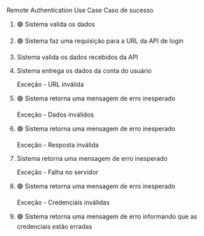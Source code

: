Remote Authentication Use Case
Caso de sucesso

1. 🟢 Sistema valida os dados 
2. 🟢 Sistema faz uma requisição para a URL da API de login
3. Sistema valida os dados recebidos da API
4. Sistema entrega os dados da conta do usuário
   
   Exceção - URL inválida
5. 🟢 Sistema retorna uma mensagem de erro inesperado
   
   Exceção - Dados inválidos
6. 🟢 Sistema retorna uma mensagem de erro inesperado

   Exceção - Resposta inválida
7. Sistema retorna uma mensagem de erro inesperado
   
   Exceção - Falha no servidor
8. 🟢 Sistema retorna uma mensagem de erro inesperado

   Exceção - Credenciais inválidas
9. 🟢 Sistema retorna uma mensagem de erro informando que as credenciais estão erradas
